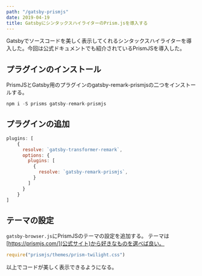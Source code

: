 ```yaml
---
path: "/gatsby-prismjs"
date: 2019-04-19
title: GatsbyにシンタックスハイライターのPrism.jsを導入する
---
```


Gatsbyでソースコードを美しく表示してくれるシンタックスハイライターを導入した。今回は公式ドキュメントでも紹介されているPrismJSを導入した。

## プラグインのインストール
PrismJSとGatsby用のプラグインのgatsby-remark-prismjsの二つをインストールする。

```javascript
npm i -S prisms gatsby-remark-prismjs
```

## プラグインの追加
```javascript
plugins: [
	{
      resolve: `gatsby-transformer-remark`,
      options: {
        plugins: [
          {
            resolve: `gatsby-remark-prismjs`,
          }
        ]
      }
    }
]
```

## テーマの設定
`gatsby-browser.js`にPrismJSのテーマの設定を追加する。
テーマは[https://prismjs.com/](公式サイト)から好きなものを選べば良い。

```javascript
require("prismjs/themes/prism-twilight.css")
```

以上でコードが美しく表示できるようになる。
